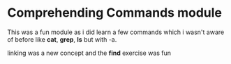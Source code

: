 # Comprehending Commands module
This was a fun module as i did learn a few commands which i wasn't aware of before like **cat**, **grep**, **ls** but with -a.

linking was a new concept and the **find** exercise was fun

